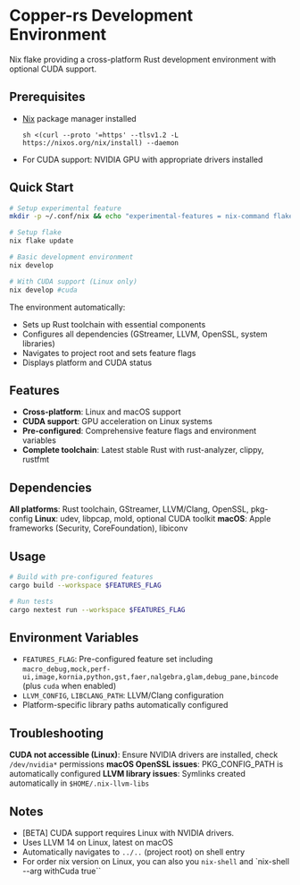 # Copper-rs Development Environment

Nix flake providing a cross-platform Rust development environment with optional CUDA support.

## Prerequisites

- [Nix](https://nixos.org/download.html) package manager installed
    ```
    sh <(curl --proto '=https' --tlsv1.2 -L https://nixos.org/nix/install) --daemon
    ```
- For CUDA support: NVIDIA GPU with appropriate drivers installed

## Quick Start

```bash
# Setup experimental feature
mkdir -p ~/.conf/nix && echo "experimental-features = nix-command flakes" >> ~/.conf/nix/nix.conf

# Setup flake
nix flake update

# Basic development environment
nix develop

# With CUDA support (Linux only)
nix develop #cuda
```

The environment automatically:

- Sets up Rust toolchain with essential components
- Configures all dependencies (GStreamer, LLVM, OpenSSL, system libraries)
- Navigates to project root and sets feature flags
- Displays platform and CUDA status

## Features

- **Cross-platform**: Linux and macOS support
- **CUDA support**: GPU acceleration on Linux systems
- **Pre-configured**: Comprehensive feature flags and environment variables
- **Complete toolchain**: Latest stable Rust with rust-analyzer, clippy, rustfmt

## Dependencies

**All platforms**: Rust toolchain, GStreamer, LLVM/Clang, OpenSSL, pkg-config
**Linux**: udev, libpcap, mold, optional CUDA toolkit
**macOS**: Apple frameworks (Security, CoreFoundation), libiconv

## Usage

```bash
# Build with pre-configured features
cargo build --workspace $FEATURES_FLAG

# Run tests
cargo nextest run --workspace $FEATURES_FLAG
```

## Environment Variables

- `FEATURES_FLAG`: Pre-configured feature set including `macro_debug,mock,perf-ui,image,kornia,python,gst,faer,nalgebra,glam,debug_pane,bincode` (plus `cuda` when enabled)
- `LLVM_CONFIG`, `LIBCLANG_PATH`: LLVM/Clang configuration
- Platform-specific library paths automatically configured

## Troubleshooting

**CUDA not accessible (Linux)**: Ensure NVIDIA drivers are installed, check `/dev/nvidia*` permissions
**macOS OpenSSL issues**: PKG_CONFIG_PATH is automatically configured
**LLVM library issues**: Symlinks created automatically in `$HOME/.nix-llvm-libs`

## Notes

- [BETA] CUDA support requires Linux with NVIDIA drivers.
- Uses LLVM 14 on Linux, latest on macOS
- Automatically navigates to `../..` (project root) on shell entry
- For order nix version on Linux, you can also you `nix-shell` and `nix-shell --arg withCuda true``
